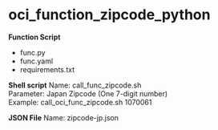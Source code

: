 # oci_function_zipcode_python

__Function Script__
- func.py
- func.yaml
- requirements.txt

__Shell script__
Name: call_func_zipcode.sh<br>
Parameter: Japan Zipcode (One 7-digit number)<br>
Example: call_oci_func_zipcode.sh 1070061<br>

__JSON File__
Name: zipcode-jp.json<br>
